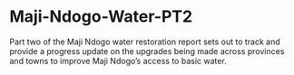 # Maji-Ndogo-Water-PT2
Part two of the Maji Ndogo water restoration report sets out to track and provide a progress update on the upgrades being made across provinces and towns to improve Maji Ndogo’s access to basic water. 
